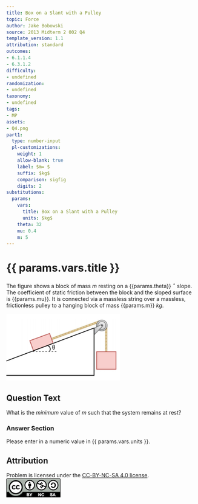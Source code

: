 ```yaml
---
title: Box on a Slant with a Pulley
topic: Force
author: Jake Bobowski
source: 2013 Midterm 2 002 Q4
template_version: 1.1
attribution: standard
outcomes:
- 6.1.1.4
- 6.3.1.2
difficulty:
- undefined
randomization:
- undefined
taxonomy:
- undefined
tags:
- MP
assets:
- Q4.png
part1:
  type: number-input
  pl-customizations:
    weight: 1
    allow-blank: true
    label: $m= $
    suffix: $kg$
    comparison: sigfig
    digits: 2
substitutions:
  params:
    vars:
      title: Box on a Slant with a Pulley
      units: $kg$
    theta: 32
    mu: 0.4
    m: 5
---
```

# {{ params.vars.title }}
The figure shows a block of mass $m$ resting on a {{params.theta}} $^\circ$ slope.
The coefficient of static friction between the block and the sloped surface is {{params.mu}}.
It is connected via a massless string over a massless, frictionless pulley to a hanging block of mass {{params.m}} $kg$.

<img src="Q4.png" width=300 alt = "A box sits on a ramp that is at an angle theta from the horizontal. The box is connected by a rope to another mass that hangs freely from a pulley.">

## Question Text

What is the _minimum_ value of $m$ such that the system remains at rest?

### Answer Section

Please enter in a numeric value in {{ params.vars.units }}.

## Attribution

Problem is licensed under the [CC-BY-NC-SA 4.0 license](https://creativecommons.org/licenses/by-nc-sa/4.0/).<br> ![The Creative Commons 4.0 license requiring attribution-BY, non-commercial-NC, and share-alike-SA license.](https://raw.githubusercontent.com/firasm/bits/master/by-nc-sa.png)